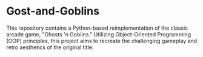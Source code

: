 # Gost-and-Goblins
This repository contains a Python-based reimplementation of the classic arcade game, "Ghosts 'n Goblins." Utilizing Object-Oriented Programming (OOP) principles, this project aims to recreate the challenging gameplay and retro aesthetics of the original title.
